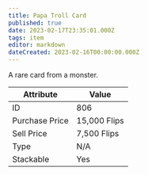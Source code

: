 ```yaml
---
title: Papa Troll Card
published: true
date: 2023-02-17T23:35:01.000Z
tags: item
editor: markdown
dateCreated: 2023-02-16T00:00:00.000Z
---
```


A rare card from a monster.

|Attribute|Value|
|-|-|
|ID|806|
|Purchase Price|15,000 Flips|
|Sell Price|7,500 Flips|
|Type|N/A|
|Stackable|Yes|

